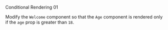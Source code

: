Conditional Rendering 01

Modify the `Welcome` component so that the `Age` component is rendered only if the `age` prop is greater than `18`.
